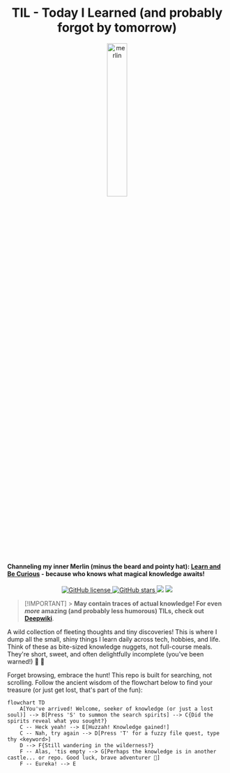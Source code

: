 <h1 align="center">TIL - Today I Learned (and probably forgot by tomorrow)</h1>

<p align="center">
  <img alt="merlin" src="https://upload.wikimedia.org/wikipedia/commons/thumb/7/79/Arthur-Pyle_The_Enchanter_Merlin.JPG/800px-Arthur-Pyle_The_Enchanter_Merlin.JPG" width="30%"/>
  <h4>Channeling my inner Merlin (minus the beard and pointy hat): <a href="https://www.amazon.jobs/en/principles">Learn and Be Curious</a> - because who knows what magical knowledge awaits!</h4>
</p>

<p align="center">
    <a href="https://github.com/ntk148v/til/blob/master/LICENSE">
        <img alt="GitHub license" src="https://img.shields.io/github/license/ntk148v/til?style=for-the-badge">
    </a>
    <a href="https://github.com/ntk148v/til/stargazers"> <img alt="GitHub stars" src="https://img.shields.io/github/stars/ntk148v/til?style=for-the-badge"> </a>
    <a href="https://github.com/ntk148v/til/issues"><img src="https://img.shields.io/github/issues/ntk148v/til?colorA=192330&colorB=dbc074&style=for-the-badge"></a>
    <a href="https://github.com/ntk148v/til/contributors"><img src="https://img.shields.io/github/contributors/ntk148v/til?colorA=192330&colorB=81b29a&style=for-the-badge"></a>
</p>

> [!IMPORTANT] > **May contain traces of actual knowledge! For even _more_ amazing (and probably less humorous) TILs, check out [Deepwiki](https://deepwiki.com/ntk148v/til/)**.

A wild collection of fleeting thoughts and tiny discoveries! This is where I dump all the small, shiny things I learn daily across tech, hobbies, and life. Think of these as bite-sized knowledge nuggets, not full-course meals. They're short, sweet, and often delightfully incomplete (you've been warned!) :bow: :bow:

Forget browsing, embrace the hunt! This repo is built for searching, not scrolling. Follow the ancient wisdom of the flowchart below to find your treasure (or just get lost, that's part of the fun):

```mermaid
flowchart TD
    A[You've arrived! Welcome, seeker of knowledge (or just a lost soul)] --> B[Press 'S' to summon the search spirits] --> C{Did the spirits reveal what you sought?}
    C -- Heck yeah! --> E[Huzzah! Knowledge gained!]
    C -- Nah, try again --> D[Press 'T' for a fuzzy file quest, type thy <keyword>]
    D --> F{Still wandering in the wilderness?}
    F -- Alas, 'tis empty --> G[Perhaps the knowledge is in another castle... or repo. Good luck, brave adventurer 🙇]
    F -- Eureka! --> E
```
